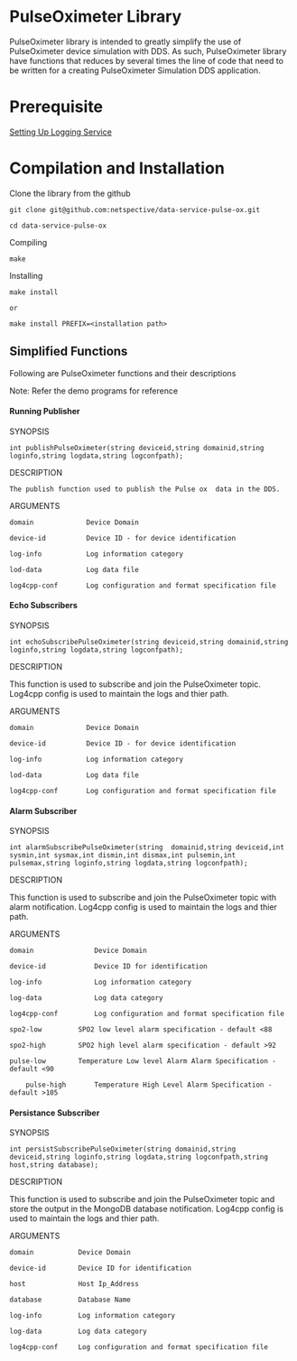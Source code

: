 # PulseOximeter Library

PulseOximeter library is intended to greatly simplify the use of PulseOximeter device simulation with DDS. As such, PulseOximeter library have functions that reduces by several times the line of code that need to be written for a creating PulseOximeter Simulation DDS application. 

# Prerequisite

[Setting Up Logging Service](https://github.com/netspective/commons-logging-cpp/blob/master/README.md)

# Compilation and Installation
Clone the library from the github

	git clone git@github.com:netspective/data-service-pulse-ox.git
	
	cd data-service-pulse-ox

Compiling
	
	make

Installing
	
	make install 

	or 

	make install PREFIX=<installation path>



## Simplified Functions
Following are PulseOximeter functions and their descriptions

Note: Refer the demo programs for reference

#### Running Publisher 

SYNOPSIS

	int publishPulseOximeter(string deviceid,string domainid,string loginfo,string logdata,string logconfpath);

DESCRIPTION

	The publish function used to publish the Pulse ox  data in the DDS. 

ARGUMENTS

	domain             Device Domain 

	device-id          Device ID - for device identification

	log-info           Log information category

	lod-data           Log data file 

	log4cpp-conf       Log configuration and format specification file


#### Echo Subscribers

SYNOPSIS

	int echoSubscribePulseOximeter(string deviceid,string domainid,string loginfo,string logdata,string logconfpath);

DESCRIPTION

This function is used to subscribe and join the PulseOximeter topic. Log4cpp config is used to maintain the logs and thier path.
 
ARGUMENTS

	domain             Device Domain 

	device-id          Device ID - for device identification

	log-info           Log information category

	lod-data           Log data file 

	log4cpp-conf       Log configuration and format specification file


#### Alarm Subscriber

SYNOPSIS

	int alarmSubscribePulseOximeter(string  domainid,string deviceid,int sysmin,int sysmax,int dismin,int dismax,int pulsemin,int pulsemax,string loginfo,string logdata,string logconfpath);


DESCRIPTION

This function is used to subscribe and join the PulseOximeter topic with alarm notification. Log4cpp config is used to maintain the logs and thier path.

 
ARGUMENTS


	domain               Device Domain

	device-id            Device ID for identification

	log-info             Log information category

	log-data             Log data category 

	log4cpp-conf         Log configuration and format specification file

	spo2-low	     SPO2 low level alarm specification - default <88

	spo2-high	     SPO2 high level alarm specification - default >92
	
	pulse-low 	     Temperature Low level Alarm Alarm Specification - default <90

    	pulse-high 	     Temperature High Level Alarm Specification - default >105

#### Persistance Subscriber

SYNOPSIS

	int persistSubscribePulseOximeter(string domainid,string deviceid,string loginfo,string logdata,string logconfpath,string host,string database);

DESCRIPTION

This function is used to subscribe and join the PulseOximeter topic and store the output in the MongoDB database notification. Log4cpp config is used to maintain the logs and thier path.
 
ARGUMENTS

	domain           Device Domain

	device-id        Device ID for identification

	host             Host Ip_Address

	database         Database Name

	log-info         Log information category

	log-data         Log data category

	log4cpp-conf     Log configuration and format specification file
